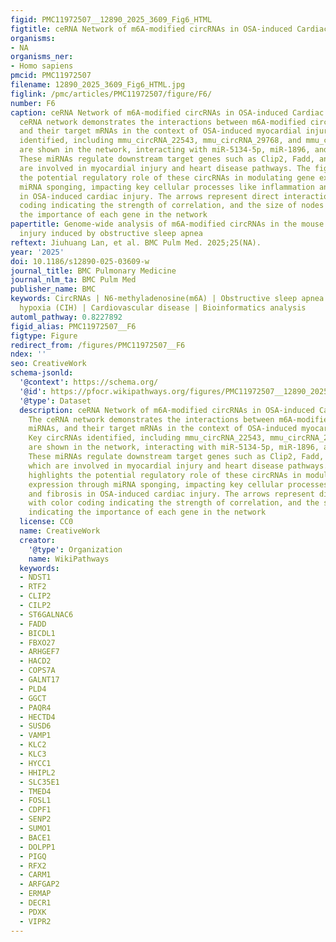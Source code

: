 ```yaml
---
figid: PMC11972507__12890_2025_3609_Fig6_HTML
figtitle: ceRNA Network of m6A-modified circRNAs in OSA-induced Cardiac Injury
organisms:
- NA
organisms_ner:
- Homo sapiens
pmcid: PMC11972507
filename: 12890_2025_3609_Fig6_HTML.jpg
figlink: /pmc/articles/PMC11972507/figure/F6/
number: F6
caption: ceRNA Network of m6A-modified circRNAs in OSA-induced Cardiac Injury. The
  ceRNA network demonstrates the interactions between m6A-modified circRNAs, miRNAs,
  and their target mRNAs in the context of OSA-induced myocardial injury. Key circRNAs
  identified, including mmu_circRNA_22543, mmu_circRNA_29768, and mmu_circRNA_34841,
  are shown in the network, interacting with miR-5134-5p, miR-1896, and other miRNAs.
  These miRNAs regulate downstream target genes such as Clip2, Fadd, and Hacd2, which
  are involved in myocardial injury and heart disease pathways. The figure highlights
  the potential regulatory role of these circRNAs in modulating gene expression through
  miRNA sponging, impacting key cellular processes like inflammation and fibrosis
  in OSA-induced cardiac injury. The arrows represent direct interactions, with color
  coding indicating the strength of correlation, and the size of nodes indicating
  the importance of each gene in the network
papertitle: Genome-wide analysis of m6A-modified circRNAs in the mouse model of myocardial
  injury induced by obstructive sleep apnea
reftext: Jiuhuang Lan, et al. BMC Pulm Med. 2025;25(NA).
year: '2025'
doi: 10.1186/s12890-025-03609-w
journal_title: BMC Pulmonary Medicine
journal_nlm_ta: BMC Pulm Med
publisher_name: BMC
keywords: CircRNAs | N6-methyladenosine(m6A) | Obstructive sleep apnea | Chronic intermittent
  hypoxia (CIH) | Cardiovascular disease | Bioinformatics analysis
automl_pathway: 0.8227892
figid_alias: PMC11972507__F6
figtype: Figure
redirect_from: /figures/PMC11972507__F6
ndex: ''
seo: CreativeWork
schema-jsonld:
  '@context': https://schema.org/
  '@id': https://pfocr.wikipathways.org/figures/PMC11972507__12890_2025_3609_Fig6_HTML.html
  '@type': Dataset
  description: ceRNA Network of m6A-modified circRNAs in OSA-induced Cardiac Injury.
    The ceRNA network demonstrates the interactions between m6A-modified circRNAs,
    miRNAs, and their target mRNAs in the context of OSA-induced myocardial injury.
    Key circRNAs identified, including mmu_circRNA_22543, mmu_circRNA_29768, and mmu_circRNA_34841,
    are shown in the network, interacting with miR-5134-5p, miR-1896, and other miRNAs.
    These miRNAs regulate downstream target genes such as Clip2, Fadd, and Hacd2,
    which are involved in myocardial injury and heart disease pathways. The figure
    highlights the potential regulatory role of these circRNAs in modulating gene
    expression through miRNA sponging, impacting key cellular processes like inflammation
    and fibrosis in OSA-induced cardiac injury. The arrows represent direct interactions,
    with color coding indicating the strength of correlation, and the size of nodes
    indicating the importance of each gene in the network
  license: CC0
  name: CreativeWork
  creator:
    '@type': Organization
    name: WikiPathways
  keywords:
  - NDST1
  - RTF2
  - CLIP2
  - CILP2
  - ST6GALNAC6
  - FADD
  - BICDL1
  - FBXO27
  - ARHGEF7
  - HACD2
  - COPS7A
  - GALNT17
  - PLD4
  - GGCT
  - PAQR4
  - HECTD4
  - SUSD6
  - VAMP1
  - KLC2
  - KLC3
  - HYCC1
  - HHIPL2
  - SLC35E1
  - TMED4
  - FOSL1
  - CDPF1
  - SENP2
  - SUMO1
  - BACE1
  - DOLPP1
  - PIGQ
  - RFX2
  - CARM1
  - ARFGAP2
  - ERMAP
  - DECR1
  - PDXK
  - VIPR2
---
```

